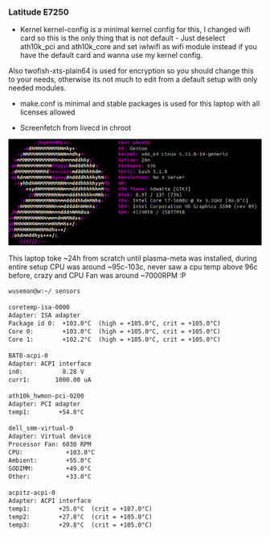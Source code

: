 ### Latitude E7250

- Kernel 
kernel-config is a minimal kernel config for this, I changed wifi card so this is the only thing that is not default - Just deselect ath10k_pci and ath10k_core and set iwlwifi as wifi module instead if you have the default card and wanna use my kernel config.

Also twofish-xts-plain64 is used for encryption so you should change this to your needs, otherwise its not much to edit from a default setup with only needed modules. 

- make.conf is minimal and stable packages is used for this laptop with all licenses allowed

- Screenfetch from livecd in chroot
 
![Screenshot](.previews/screenfetch.png)

This laptop toke ~24h from scratch until plasma-meta was installed, during entire setup CPU was around ~95c-103c, never saw a cpu temp above 96c before, crazy and CPU Fan was around ~7000RPM :P

```console
wuseman@w:~/ sensors

coretemp-isa-0000
Adapter: ISA adapter
Package id 0:  +103.0°C  (high = +105.0°C, crit = +105.0°C)
Core 0:        +103.0°C  (high = +105.0°C, crit = +105.0°C)
Core 1:        +102.2°C  (high = +105.0°C, crit = +105.0°C)

BAT0-acpi-0
Adapter: ACPI interface
in0:           8.28 V  
curr1:       1000.00 uA 

ath10k_hwmon-pci-0200
Adapter: PCI adapter
temp1:        +54.0°C  

dell_smm-virtual-0
Adapter: Virtual device
Processor Fan: 6030 RPM
CPU:            +103.0°C  
Ambient:        +55.0°C  
SODIMM:         +49.0°C  
Other:          +33.0°C  

acpitz-acpi-0
Adapter: ACPI interface
temp1:        +25.0°C  (crit = +107.0°C)
temp2:        +27.8°C  (crit = +105.0°C)
temp3:        +29.8°C  (crit = +105.0°C)
```

